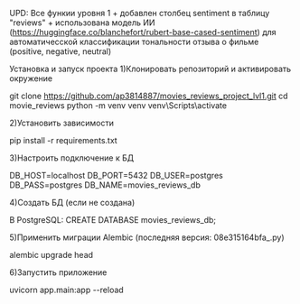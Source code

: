 UPD: Все функии уровня 1 + добавлен столбец sentiment в таблицу "reviews" + использована модель ИИ (https://huggingface.co/blanchefort/rubert-base-cased-sentiment) для автоматичесской классификации тональности отзыва о фильме (positive, negative, neutral)

Установка и запуск проекта
1)Клонировать репозиторий и активировать окружение

git clone https://github.com/ap3814887/movies_reviews_project_lvl1.git
cd movie_reviews
python -m venv venv
venv\Scripts\activate

2)Установить зависимости

pip install -r requirements.txt

3)Настроить подключение к БД

DB_HOST=localhost
DB_PORT=5432
DB_USER=postgres
DB_PASS=postgres
DB_NAME=movies_reviews_db

4)Создать БД (если не создана)

В PostgreSQL:
CREATE DATABASE movies_reviews_db;


5)Применить миграции Alembic (последняя версия: 08e315164bfa_.py)

alembic upgrade head

6)Запустить приложение

uvicorn app.main:app --reload
